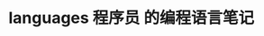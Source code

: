  # languages 程序员 的编程语言笔记                     
            
                            
                            
                                  
              
              
    
   
    
      
